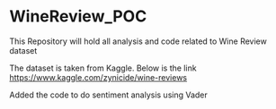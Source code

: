 # WineReview_POC
This Repository will hold all analysis and code related to Wine Review dataset

The dataset is taken from Kaggle. Below is the link
https://www.kaggle.com/zynicide/wine-reviews

Added the code to do sentiment analysis using Vader
